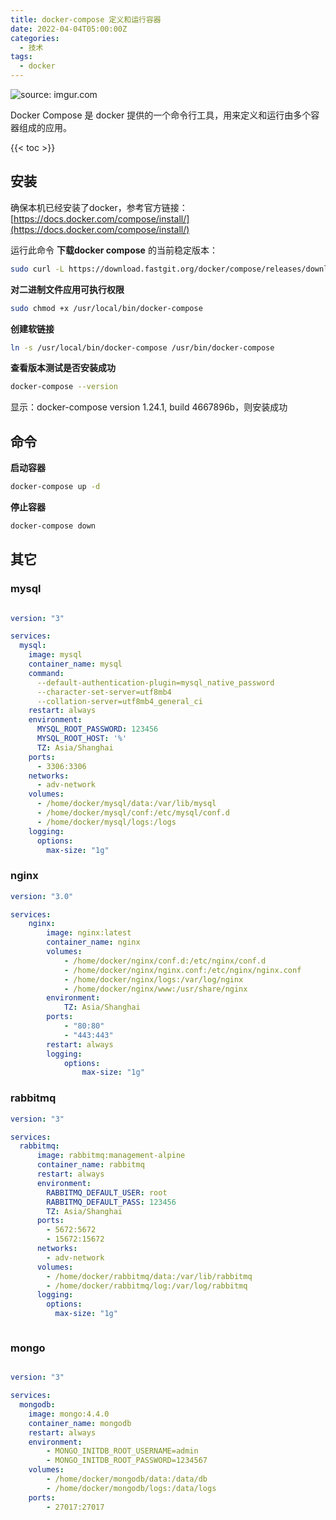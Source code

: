 ```yaml
---
title: docker-compose 定义和运行容器
date: 2022-04-04T05:00:00Z
categories:
  - 技术
tags:
  - docker
---
```


<img src="https://pic.imgdb.cn/item/656f2c2ec458853aef77ecd0.jpg" title="source: imgur.com" />

Docker Compose 是 docker 提供的一个命令行工具，用来定义和运行由多个容器组成的应用。

<!--more-->

{{< toc >}}

## 安装

确保本机已经安装了docker，参考官方链接：[https://docs.docker.com/compose/install/](https://docs.docker.com/compose/install/)

运行此命令 **下载docker compose** 的当前稳定版本：

```sh
sudo curl -L https://download.fastgit.org/docker/compose/releases/download/1.27.4/docker-compose-`uname -s`-`uname -m` > /usr/local/bin/docker-compose
```

**对二进制文件应用可执行权限**


```sh
sudo chmod +x /usr/local/bin/docker-compose
```

**创建软链接**


```sh
ln -s /usr/local/bin/docker-compose /usr/bin/docker-compose
```

**查看版本测试是否安装成功**


```sh
docker-compose --version
```

显示：docker-compose version 1.24.1, build 4667896b，则安装成功

## 命令

**启动容器**

```sh
docker-compose up -d
```

**停止容器**

```sh
docker-compose down
```

## 其它

### mysql

```yaml

version: "3"

services:
  mysql:
    image: mysql
    container_name: mysql
    command:
      --default-authentication-plugin=mysql_native_password
      --character-set-server=utf8mb4
      --collation-server=utf8mb4_general_ci
    restart: always
    environment:
      MYSQL_ROOT_PASSWORD: 123456
      MYSQL_ROOT_HOST: '%'
      TZ: Asia/Shanghai
    ports:
      - 3306:3306
    networks:
      - adv-network
    volumes:
      - /home/docker/mysql/data:/var/lib/mysql
      - /home/docker/mysql/conf:/etc/mysql/conf.d
      - /home/docker/mysql/logs:/logs
    logging:
      options:
        max-size: "1g"

```


### nginx

```yaml
version: "3.0"

services:
    nginx:
        image: nginx:latest
        container_name: nginx
        volumes:
            - /home/docker/nginx/conf.d:/etc/nginx/conf.d
            - /home/docker/nginx/nginx.conf:/etc/nginx/nginx.conf
            - /home/docker/nginx/logs:/var/log/nginx
            - /home/docker/nginx/www:/usr/share/nginx
        environment:
            TZ: Asia/Shanghai
        ports:
            - "80:80"
            - "443:443"
        restart: always
        logging:
            options:
                max-size: "1g"
```

### rabbitmq

```yaml
version: "3"

services:
  rabbitmq:
      image: rabbitmq:management-alpine
      container_name: rabbitmq
      restart: always
      environment:
        RABBITMQ_DEFAULT_USER: root
        RABBITMQ_DEFAULT_PASS: 123456
        TZ: Asia/Shanghai
      ports:
        - 5672:5672
        - 15672:15672
      networks:
        - adv-network
      volumes:
        - /home/docker/rabbitmq/data:/var/lib/rabbitmq
        - /home/docker/rabbitmq/log:/var/log/rabbitmq
      logging:
        options:
          max-size: "1g"



```

### mongo

```yaml

version: "3"

services:
  mongodb:
    image: mongo:4.4.0
    container_name: mongodb
    restart: always
    environment:
        - MONGO_INITDB_ROOT_USERNAME=admin
        - MONGO_INITDB_ROOT_PASSWORD=1234567
    volumes:
        - /home/docker/mongodb/data:/data/db
        - /home/docker/mongodb/logs:/data/logs
    ports:
        - 27017:27017

```
